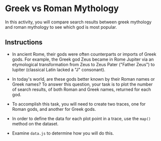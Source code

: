 # Greek vs Roman Mythology

In this activity, you will compare search results between greek mythology and roman mythology to see which god is most popular.

## Instructions

* In ancient Rome, their gods were often counterparts or imports of Greek gods. For example, the Greek god Zeus became in Rome Jupiter via an etymological transformation from Zeus to Zeus Pater ("Father Zeus") to Iupiter (classical Latin lacked a "J" consonant).

* In today's world, are these gods better known by their Roman names or Greek names? To answer this question, your task is to plot the number of search results, of both Roman and Greek names, returned for each god.

* To accomplish this task, you will need to create two traces, one for Roman gods, and another for Greek gods.

* In order to define the data for each plot point in a trace, use the `map()` method on the dataset.

* Examine `data.js` to determine how you will do this.

